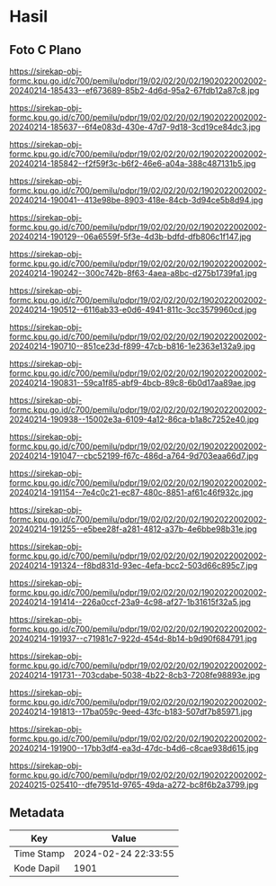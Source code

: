 # Hasil

## Foto C Plano

https://sirekap-obj-formc.kpu.go.id/c700/pemilu/pdpr/19/02/02/20/02/1902022002002-20240214-185433--ef673689-85b2-4d6d-95a2-67fdb12a87c8.jpg

https://sirekap-obj-formc.kpu.go.id/c700/pemilu/pdpr/19/02/02/20/02/1902022002002-20240214-185637--6f4e083d-430e-47d7-9d18-3cd19ce84dc3.jpg

https://sirekap-obj-formc.kpu.go.id/c700/pemilu/pdpr/19/02/02/20/02/1902022002002-20240214-185842--f2f59f3c-b6f2-46e6-a04a-388c487131b5.jpg

https://sirekap-obj-formc.kpu.go.id/c700/pemilu/pdpr/19/02/02/20/02/1902022002002-20240214-190041--413e98be-8903-418e-84cb-3d94ce5b8d94.jpg

https://sirekap-obj-formc.kpu.go.id/c700/pemilu/pdpr/19/02/02/20/02/1902022002002-20240214-190129--06a6559f-5f3e-4d3b-bdfd-dfb806c1f147.jpg

https://sirekap-obj-formc.kpu.go.id/c700/pemilu/pdpr/19/02/02/20/02/1902022002002-20240214-190242--300c742b-8f63-4aea-a8bc-d275b1739fa1.jpg

https://sirekap-obj-formc.kpu.go.id/c700/pemilu/pdpr/19/02/02/20/02/1902022002002-20240214-190512--6116ab33-e0d6-4941-811c-3cc3579960cd.jpg

https://sirekap-obj-formc.kpu.go.id/c700/pemilu/pdpr/19/02/02/20/02/1902022002002-20240214-190710--851ce23d-f899-47cb-b816-1e2363e132a9.jpg

https://sirekap-obj-formc.kpu.go.id/c700/pemilu/pdpr/19/02/02/20/02/1902022002002-20240214-190831--59ca1f85-abf9-4bcb-89c8-6b0d17aa89ae.jpg

https://sirekap-obj-formc.kpu.go.id/c700/pemilu/pdpr/19/02/02/20/02/1902022002002-20240214-190938--15002e3a-6109-4a12-86ca-b1a8c7252e40.jpg

https://sirekap-obj-formc.kpu.go.id/c700/pemilu/pdpr/19/02/02/20/02/1902022002002-20240214-191047--cbc52199-f67c-486d-a764-9d703eaa66d7.jpg

https://sirekap-obj-formc.kpu.go.id/c700/pemilu/pdpr/19/02/02/20/02/1902022002002-20240214-191154--7e4c0c21-ec87-480c-8851-af61c46f932c.jpg

https://sirekap-obj-formc.kpu.go.id/c700/pemilu/pdpr/19/02/02/20/02/1902022002002-20240214-191255--e5bee28f-a281-4812-a37b-4e6bbe98b31e.jpg

https://sirekap-obj-formc.kpu.go.id/c700/pemilu/pdpr/19/02/02/20/02/1902022002002-20240214-191324--f8bd831d-93ec-4efa-bcc2-503d66c895c7.jpg

https://sirekap-obj-formc.kpu.go.id/c700/pemilu/pdpr/19/02/02/20/02/1902022002002-20240214-191414--226a0ccf-23a9-4c98-af27-1b31615f32a5.jpg

https://sirekap-obj-formc.kpu.go.id/c700/pemilu/pdpr/19/02/02/20/02/1902022002002-20240214-191937--c71981c7-922d-454d-8b14-b9d90f684791.jpg

https://sirekap-obj-formc.kpu.go.id/c700/pemilu/pdpr/19/02/02/20/02/1902022002002-20240214-191731--703cdabe-5038-4b22-8cb3-7208fe98893e.jpg

https://sirekap-obj-formc.kpu.go.id/c700/pemilu/pdpr/19/02/02/20/02/1902022002002-20240214-191813--17ba059c-9eed-43fc-b183-507df7b85971.jpg

https://sirekap-obj-formc.kpu.go.id/c700/pemilu/pdpr/19/02/02/20/02/1902022002002-20240214-191900--17bb3df4-ea3d-47dc-b4d6-c8cae938d615.jpg

https://sirekap-obj-formc.kpu.go.id/c700/pemilu/pdpr/19/02/02/20/02/1902022002002-20240215-025410--dfe7951d-9765-49da-a272-bc8f6b2a3799.jpg


## Metadata

| Key        | Value               |
| ---------- | ------------------- |
| Time Stamp | 2024-02-24 22:33:55 |
| Kode Dapil | 1901                |



